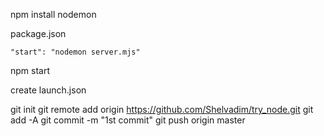 npm install nodemon

package.json

    "start": "nodemon server.mjs"

npm start

create launch.json

git init
git remote add origin https://github.com/Shelvadim/try_node.git
git add -A
git commit -m "1st commit"
git push origin master
